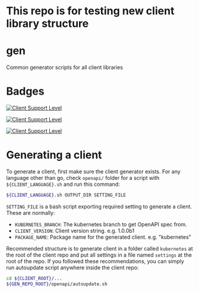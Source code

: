 # This repo is for testing new client library structure

# gen
Common generator scripts for all client libraries

# Badges

[![Client Support Level](https://img.shields.io/badge/Kubernetes%20client-Bronze-blue.svg?style=plastic&colorB=cd7f32&colorA=306CE8)](https://github.com/kubernetes-client)

[![Client Support Level](https://img.shields.io/badge/Kubernetes%20client-Silver-blue.svg?style=plastic&colorB=C0C0C0&colorA=306CE8)](https://github.com/kubernetes-client)

[![Client Support Level](https://img.shields.io/badge/Kubernetes%20client-Gold-blue.svg?style=plastic&colorB=FFD700&colorA=306CE8)](https://github.com/kubernetes-client)

# Generating a client
To generate a client, first make sure the client generator exists. For any language other than
go, check `openapi/` folder for a script with `${CLIENT_LANGUAGE}.sh` and run this command:

```bash
${CLIENT_LANGUAGE}.sh OUTPUT_DIR SETTING_FILE
```

`SETTING_FILE` is a bash script exporting required setting to generate a client. These
are normally:

- `KUBERNETES_BRANCH`: The kubernetes branch to get OpenAPI spec from.
- `CLIENT_VERSION`: Client version string. e.g. 1.0.0b1
- `PACKAGE_NAME`: Package name for the generated client. e.g. "kubernetes"

Recommended structure is to generate client in a folder called `kubernetes` at the root of
the client repo and put all settings in a file named `settings` at the root of the repo.
If you followed these recommendations, you can simply run autoupdate script anywhere inside
the client repo:

```bash
cd ${CLIENT_ROOT}/...
${GEN_REPO_ROOT}/openapi/autoupdate.sh
```

